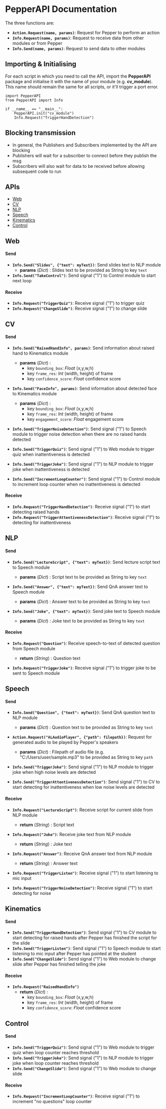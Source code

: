 # PepperAPI Documentation
The three functions are:
- **```Action.Request(name, params)```**: Request for Pepper to perform an action
- **```Info.Request(name, params)```**: Request to receive data from other modules or from Pepper
- **```Info.Send(name, params)```**: Request to send data to other modules

## Importing & Initialising
For each script in which you need to call the API, import the **PepperAPI** package and initialise it with the name of your module (e.g. **cv_module**). This name should remain the same for all scripts, or it'll trigger a port error.
```
import PepperAPI
from PepperAPI import Info

if __name__ == "__main__":
    PepperAPI.init("cv_module")
    Info.Request("TriggerHandDetection")
```

## Blocking transmission
- In general, the Publishers and Subscribers implemented by the API are blocking
- Publishers will wait for a subscriber to connect before they publish the msg
- Subscribers will also wait for data to be received before allowing subsequent code to run

## APIs
- [Web](#web)
- [CV](#cv)
- [NLP](#nlp)
- [Speech](#speech)
- [Kinematics](#kinematics)
- [Control](#control)

## Web
#### Send
- **```Info.Send("Slides", {"text": myText})```**: Send slides text to NLP module  
  - **params** (*Dict*) : Slides text to be provided as String to key ```text```
- **```Info.Send("TakeControl")```**: Send signal ("1") to Control module to start next loop
  
#### Receive
- **```Info.Request("TriggerQuiz")```**: Receive signal ("1") to trigger quiz
- **```Info.Request("ChangeSlide")```**: Receive signal ("1") to change slide


## CV
#### Send
- **```Info.Send("RaisedHandInfo", params)```**: Send information about raised hand to Kinematics module 
  - **params** (*Dict*) : 
    - key ```bounding_box```: *Float* (x,y,w,h)
    - key ```frame_res```: *Int* (width, height) of frame
    - key ```confidence_score```: *Float* confidence score

- **```Info.Send("FaceInfo", params)```**: Send information about detected face to Kinematics module 
  - **params** (*Dict*) : 
    - key ```bounding_box```: *Float* (x,y,w,h)
    - key ```frame_res```: *Int* (width, height) of frame
    - key ```engagement_score```: *Float* engagement score

- **```Info.Send("TriggerNoiseDetection")```**: Send signal ("1") to Speech module to trigger noise detection when there are no raised hands detected
- **```Info.Send("TriggerQuiz")```**: Send signal ("1") to Web module to trigger quiz when inattentiveness is detected
- **```Info.Send("TriggerJoke")```**: Send signal ("1") to NLP module to trigger joke when inattentiveness is detected
- **```Info.Send("IncrementLoopCounter")```**: Send signal ("1") to Control module to increment loop counter when no inattentiveness is detected
  
#### Receive
- **```Info.Request("TriggerHandDetection")```**: Receive signal ("1") to start detecting raised hands
- **```Info.Request("TriggerAttentivenessDetection")```**: Receive signal ("1") to detecting for inattentiveness


## NLP
#### Send
- **```Info.Send("LectureScript", {"text": myText})```**: Send lecture script text to Speech module
  - **params** (*Dict*) : Script text to be provided as String to key ```text```

- **```Info.Send("Answer", {"text": myText})```**: Send QnA answer text to Speech module
  - **params** (*Dict*) : Answer text to be provided as String to key ```text```

- **```Info.Send("Joke", {"text": myText})```**: Send joke text to Speech module
  - **params** (*Dict*) : Joke text to be provided as String to key ```text```
  
#### Receive
- **```Info.Request("Question")```**: Receive speech-to-text of detected question from Speech module
  - **return** (*String*) : Question text

- **```Info.Request("TriggerJoke")```**: Receive signal ("1") to trigger joke to be sent to Speech module

## Speech
#### Send
- **```Info.Send("Question", {"text": myText})```**: Send QnA question text to NLP module
  - **params** (*Dict*) : Question text to be provided as String to key ```text```

- **```Action.Request("ALAudioPlayer", {"path": filepath})```**: Request for generated audio to be played by Pepper's speakers
  - **params** (*Dict*) : Filepath of audio file (e.g. "C:/Users/user/sample.mp3" to be provided as String to key ```path```

- **```Info.Send("TriggerJoke")```**: Send signal ("1") to NLP module to trigger joke when high noise levels are detected
- **```Info.Send("TriggerAttentivenessDetection")```**: Send signal ("1") to CV to start detecting for inattentiveness when low noise levels are detected

#### Receive
- **```Info.Request("LectureScript")```**: Receive script for current slide from NLP module
  - **return** (*String*) : Script text

- **```Info.Request("Joke")```**: Receive joke text from NLP module
  - **return** (*String*) : Joke text

- **```Info.Request("Answer")```**: Receive QnA answer text from NLP module
  - **return** (*String*) : Answer text

- **```Info.Request("TriggerListen")```**: Receive signal ("1") to start listening to mic input
- **```Info.Request("TriggerNoiseDetection")```**: Receive signal ("1") to start detecting for noise


## Kinematics
#### Send
- **```Info.Send("TriggerHandDetection")```**: Send signal ("1") to CV module to start detecting for raised hands after Pepper has finished the script for the slide
- **```Info.Send("TriggerListen")```**: Send signal ("1") to Speech module to start listening to mic input after Pepper has pointed at the student
- **```Info.Send("ChangeSlide")```**: Send signal ("1") to Web module to change slide after Pepper has finished telling the joke

#### Receive
- **```Info.Request("RaisedHandInfo")```**
  - **return** (*Dict*) : 
    - key ```bounding_box```: *Float* (x,y,w,h)
    - key ```frame_res```: *Int* (width, height) of frame
    - key ```confidence_score```: *Float* confidence score


## Control
#### Send
- **```Info.Send("TriggerQuiz")```**: Send signal ("1") to Web module to trigger quiz when loop counter reaches threshold
- **```Info.Send("TriggerJoke")```**: Send signal ("1") to NLP module to trigger joke when loop counter reaches threshold
- **```Info.Send("ChangeSlide")```**: Send signal ("1") to Web module to change slide

#### Receive
- **```Info.Request("IncrementLoopCounter")```**: Receive signal ("1") to increment "no questions" loop counter
